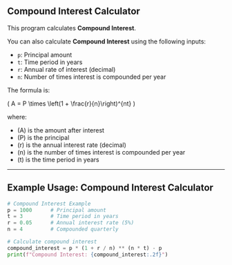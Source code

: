 ## Compound Interest Calculator

This program calculates **Compound Interest**.

You can also calculate **Compound Interest** using the following inputs:

- `p`: Principal amount  
- `t`: Time period in years  
- `r`: Annual rate of interest (decimal)  
- `n`: Number of times interest is compounded per year

The formula is:

\( A = P \times \left(1 + \frac{r}{n}\right)^{nt} \)

where:

- \(A\) is the amount after interest
- \(P\) is the principal
- \(r\) is the annual interest rate (decimal)
- \(n\) is the number of times interest is compounded per year
- \(t\) is the time period in years
---

## Example Usage: Compound Interest Calculator

```python
# Compound Interest Example
p = 1000      # Principal amount
t = 3         # Time period in years
r = 0.05      # Annual interest rate (5%)
n = 4         # Compounded quarterly

# Calculate compound interest
compound_interest = p * (1 + r / n) ** (n * t) - p
print(f"Compound Interest: {compound_interest:.2f}")

